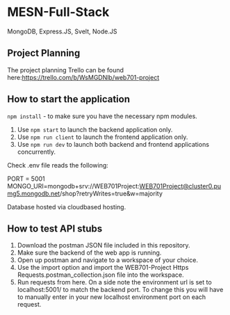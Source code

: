 # MESN-Full-Stack
MongoDB, Express.JS, Svelt, Node.JS

## Project Planning
The project planning Trello can be found here:https://trello.com/b/WsMGDNlb/web701-project

## How to start the application
`npm install` - to make sure you have the necessary npm modules. 
1. Use `npm start` to launch the backend application only.
2. Use `npm run client` to launch the frontend application only.
3. Use `npm run dev` to launch both backend and frontend applications concurrently.

Check .env file reads the following: 

PORT = 5001
MONGO_URI=mongodb+srv://WEB701Project:WEB701Project@cluster0.pumg5.mongodb.net/shop?retryWrites=true&w=majority

Database hosted via cloudbased hosting.

## How to test API stubs
1. Download the postman JSON file included in this repository. 
2. Make sure the backend of the web app is running. 
3. Open up postman and navigate to a workspace of your choice.
4. Use the import option and import the WEB701-Project Https Requests.postman_collection.json file into the workspace. 
5. Run requests from here. 
On a side note the environment url is set to localhost:5001/ to match the backend port. To change this you will have to manually enter in your new localhost environment port on each request.  
